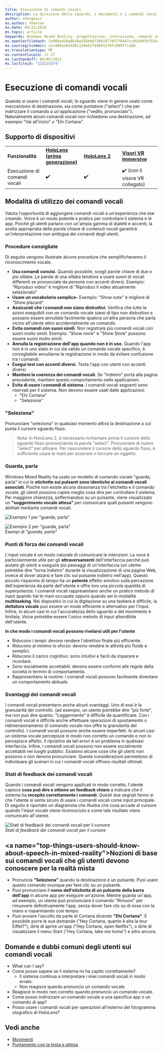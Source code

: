 ```yaml
---
title: Esecuzione di comandi vocali
description: La direzione dello sguardo, i movimenti e i comandi vocali (GGV, Gaze, Gesture and Voice) sono un mezzo di interazione fondamentale in HoloLens. Questo articolo fornisce indicazioni precise sulla progettazione dei comandi vocali.
author: shengkait
ms.author: shentan
ms.date: 04/21/2019
ms.topic: article
keywords: Windows Mixed Reality, progettazione, interazione, comandi vocali
ms.openlocfilehash: 2a988ad50a8b20a256b0d7208187785778447cc08109fbf55d4ae83e820a76ba
ms.sourcegitcommit: a1c086aa83d381129e62f9d8942f0fc889ffcab0
ms.translationtype: MT
ms.contentlocale: it-IT
ms.lasthandoff: 08/05/2021
ms.locfileid: "115225374"
---
```

# <a name="voice-commanding"></a>Esecuzione di comandi vocali

Quando si usano i comandi vocali, lo sguardo viene in genere usato come meccanismo di destinazione, sia come puntatore ("select") che per indirizzare il comando a un'applicazione ("vedilo, pronuncialo"). Naturalmente alcuni comandi vocali non richiedono una destinazione, ad esempio "Vai all'inizio" o "Ehi Cortana".


## <a name="device-support"></a>Supporto di dispositivi

<table>
    <colgroup>
    <col width="25%" />
    <col width="25%" />
    <col width="25%" />
    <col width="25%" />
    </colgroup>
    <tr>
        <td><strong>Funzionalità</strong></td>
        <td><a href="/hololens/hololens1-hardware"><strong>HoloLens (prima generazione)</strong></a></td>
        <td><a href="https://docs.microsoft.com/hololens/hololens2-hardware"><strong>HoloLens 2</strong></td>
        <td><a href="../discover/immersive-headset-hardware-details.md"><strong>Visori VR immersive</strong></a></td>
    </tr>
     <tr>
        <td>Esecuzione di comandi vocali</td>
        <td>✔️</td>
        <td>✔️</td>
        <td>✔️ (con il visore VR collegato)</td>
    </tr>
</table>



## <a name="how-to-use-voice"></a>Modalità di utilizzo dei comandi vocali

Valuta l'opportunità di aggiungere comandi vocali a un'esperienza che stai creando. Voice è un modo potente e pratico per controllare il sistema e le app. Poiché gli utenti parlano con un'ampia gamma di dialetti e accenti, la scelta appropriata delle parole chiave di contenuti vocali garantirà un'interpretazione non ambigua dei comandi degli utenti.

### <a name="best-practices"></a>Procedure consigliate

Di seguito vengono illustrate alcune procedure che semplificheranno il riconoscimento vocale.
* **Usa comandi concisi**. Quando possibile, scegli parole chiave di due o più sillabe. Le parole di una sillaba tendono a usare suoni di vocali differenti se pronunciate da persone con accenti diversi. Esempio: "Riproduci video" è migliore di "Riproduci il video attualmente selezionato"
* **Usare un vocabolario semplice-** Esempio: "Show note" è migliore di "Show placard"
* **Assicurati che i comandi non siano distruttivi**. Verifica che tutte le azioni eseguibili con un comando vocale siano di tipo non distruttivo e possano essere annullate facilmente qualora un'altra persona che parla vicino all'utente attivi accidentalmente un comando.
* **Evita comandi con suoni simili**. Non registrare più comandi vocali con suoni molto simili. Esempio: "Show more" e "Show Store" possono essere suoni molto simili.
* **Annulla la registrazione dell'app quando non è in uso**. Quando l'app non è in uno stato in cui sia valido un comando vocale specifico, è consigliabile annullarne la registrazione in modo da evitare confusione tra i comandi.
* **Esegui test con accenti diversi**. Testa l'app con utenti con accenti diversi.
* **Mantieni la coerenza dei comandi vocali**. Se "Indietro" porta alla pagina precedente, mantieni questo comportamento nelle applicazioni.
* **Evita di usare i comandi di sistema**. I comandi vocali seguenti sono riservati per il sistema. Non devono essere usati dalle applicazioni.
   * "Ehi Cortana"
   * "Seleziona"

### <a name="select"></a>"Seleziona"

Pronunciare "seleziona" in qualsiasi momento attiva la destinazione a cui punta il cursore sguardo fisso. 

>Nota: in HoloLens 2, è necessario richiamare prima il cursore dello sguardo fisso pronunciando la parola "select". Pronunciare di nuovo "select" per attivare. Per nascondere il cursore dello sguardo fisso, è sufficiente usare le mani per azzerare o toccare un oggetto. 

### <a name="see-it-say-it"></a>Guarda, parla

Windows Mixed Reality ha usato un modello di comando vocale "guarda, parla" in cui le **etichette sui pulsanti sono identiche ai comandi vocali associati**. Poiché non esiste alcuna dissonanza tra l'etichetta e il comando vocale, gli utenti possono capire meglio cosa dire per controllare il sistema. Per maggiore chiarezza, soffermandosi su un pulsante, viene visualizzato un **"suggerimento vocale attesa"** per comunicare quali pulsanti vengono abilitati mediante comandi vocali.


![Esempio 1 per "guarda, parla"](../design/images/voice-seeitsayit1-640px.jpg)

![Esempio 2 per "guarda, parla"](../design/images/voice-seeitsayit2-640px.jpg)<br>
*Esempi di "guarda, parla"*

### <a name="voices-strengths"></a>Punti di forza dei comandi vocali

L'input vocale è un modo naturale di comunicare le intenzioni. La voce è particolarmente utile per gli **attraversamenti** dell'interfaccia perché può aiutare gli utenti a eseguire più passaggi di un'interfaccia (un utente potrebbe dire "torna indietro" durante la visualizzazione di una pagina Web, invece di dover alzarsi e fare clic sul pulsante Indietro nell'app). Questo piccolo risparmio di tempo ha un **potente** effetto emotivo sulla percezione dell'esperienza da parte dell'utente e offre loro una piccola quantità di superpotenze. I comandi vocali rappresentano anche un pratico metodo di input quando hai le mani occupate oppure quando sei in modalità **multitasking**. Nei dispositivi in cui la digitazione su una tastiera è difficile, la **dettatura vocale** può essere un modo efficiente e alternativo per l'input. Infine, in alcuni casi  in cui l'accuratezza dello sguardo e del movimento è limitata, Voice potrebbe essere l'unico metodo di input attendibile dell'utente.

**In che modo i comandi vocali possono rivelarsi utili per l'utente**
* Riducono i tempi: devono rendere l'obiettivo finale più efficiente.
* Riducono al minimo lo sforzo: devono rendere le attività più fluide e semplici.
* Riducono il carico cognitivo: sono intuitivi e facili da imparare e ricordare.
* Sono socialmente accettabili: devono essere conformi alle regole della società in termini di comportamento.
* Rappresentano la routine: i comandi vocali possono facilmente diventare un comportamento abituale.

### <a name="voices-weaknesses"></a>Svantaggi dei comandi vocali

I comandi vocali presentano anche alcuni svantaggi. Uno di essi è la granularità del controllo. (ad esempio, un utente potrebbe dire "più forte", ma non può dire quanto. "Leggermente" è difficile da quantificare. Con i comandi vocali è difficile anche effettuare operazioni di spostamento o ridimensionamento (il comando vocale non offre la granularità del controllo). I comandi vocali possono anche essere imperfetti. In alcuni casi un sistema vocale percepisce in modo non corretto un comando o non lo percepisce affatto. Il ripristino da tali errori è un problema in qualsiasi interfaccia. Infine, i comandi vocali possono non essere socialmente accettabili nei luoghi pubblici. Esistono alcune cose che gli utenti non possono o non devono pronunciare. Queste considerazioni permettono di individuare gli scenari in cui i comandi vocali offrono risultati ottimali.

### <a name="voice-feedback-states"></a>Stati di feedback dei comandi vocali

Quando i comandi vocali vengono applicati in modo corretto, l'utente capisce **cosa può dire e ottiene un feedback chiaro** a indicare che il sistema ha **recepito correttamente i comandi**. Questi due segnali fanno sì che l'utente si senta sicuro di usare i comandi vocali come input principale. Di seguito è riportato un diagramma che illustra che cosa accade al cursore quando l'input vocale viene riconosciuto e come tale risultato viene comunicato all'utente.

![Stati di feedback dei comandi vocali per il cursore](../design/images/voicefeedbackstates.png)<br>
*Stati di feedback dei comandi vocali per il cursore*

## <a name="top-things-users-should-know-about-speech-in-mixed-reality&quot;></a>Nozioni di base sui comandi vocali che gli utenti devono conoscere per la realtà mista
* Pronuncia **&quot;Seleziona&quot;** quando la destinazione è un pulsante. Puoi usare questo comando ovunque per fare clic su un pulsante.
* Puoi pronunciare il **nome dell'etichetta di un pulsante della barra dell'app** in alcune app per eseguire un'azione. Mentre guarda un'app, ad esempio, un utente può pronunciare il comando &quot;Rimuovi&quot; per rimuovere definitivamente l'app, senza dover fare clic su di essa con la mano e risparmiando così tempo.
* Puoi avviare l'ascolto da parte di Cortana dicendo **&quot;Ehi Cortana&quot;**. È possibile porre le sue domande (&quot;Hey Cortana, quanto è alta la tour Eiffel?"), dirle di aprire un'app ("Hey Cortana, open Netflix"), o dirle di visualizzare il menu Start ("Hey Cortana, take me home") e altro ancora.

## <a name="common-questions-and-concerns-users-have-about-voice"></a>Domande e dubbi comuni degli utenti sui comandi vocali
* What can I say?
* Come posso sapere se il sistema mi ha capito correttamente?
   * Il sistema continua a interpretare i miei comandi vocali in modo errato.
   * Non reagisce quando pronuncio un comando vocale.
* Reagisce in modo non corretto quando pronuncio un comando vocale.
* Come posso indirizzare un comando vocale a una specifica app o un comando di app?
* Posso usare i comandi vocali per operazioni all'esterno del fotogramma olografico di HoloLens?

## <a name="see-also"></a>Vedi anche
* [Movimenti](../design/gaze-and-commit.md#composite-gestures)
* [Puntamento con la testa e attesa](../design/gaze-and-dwell.md)